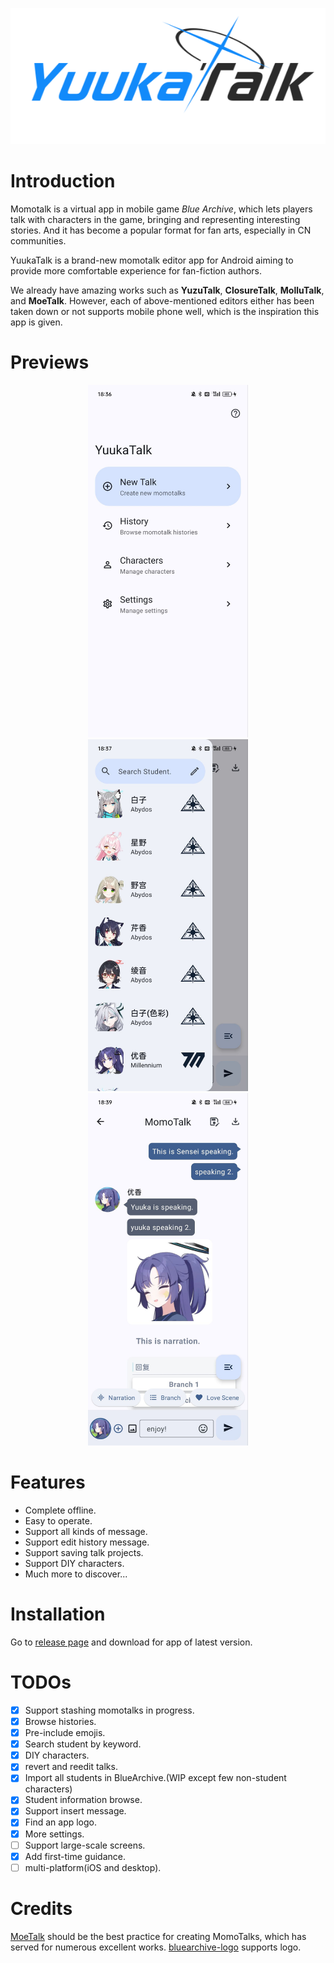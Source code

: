 <p align="center">
  <img src="./logo.png" />
</p>

# Introduction

Momotalk is a virtual app in mobile game *Blue Archive*, which lets players talk with characters in the game, bringing and representing interesting stories. And it has become a popular format for fan arts, especially in CN communities.

YuukaTalk is a brand-new momotalk editor app for Android aiming to provide more comfortable experience for fan-fiction authors.

We already have amazing works such as **YuzuTalk**, **ClosureTalk**, **MolluTalk**, and **MoeTalk**. However, each of above-mentioned editors either has been taken down or not supports mobile phone well, which is the inspiration this app is given.

# Previews

<div align="center">
  <img src="./imgs/preview_home_page.jpg" width="256"/>
  <img src="./imgs/preview_search_page.jpg" width="256"/>
  <img src="./imgs/preview_talk_page.jpg" width="256"/>
</div>

# Features

- Complete offline.
- Easy to operate.
- Support all kinds of message.
- Support edit history message.
- Support saving talk projects.
- Support DIY characters.
- Much more to discover...

# Installation

Go to [release page](https://github.com/Eynnzerr/YuukaTalk/releases) and download for app of latest version.

# TODOs

- [x] Support stashing momotalks in progress.
- [x] Browse histories.
- [x] Pre-include emojis.
- [x] Search student by keyword.
- [x] DIY characters.
- [x] revert and reedit talks.
- [x] Import all students in BlueArchive.(WIP except few non-student characters)
- [x] Student information browse.
- [x] Support insert message.
- [x] Find an app logo.
- [x] More settings.
- [ ] Support large-scale screens.
- [x] Add first-time guidance.
- [ ] multi-platform(iOS and desktop).

# Credits

[MoeTalk](https://github.com/ggg555ttt/MoeTalk) should be the best practice for creating MomoTalks, which has served for numerous excellent works.
[bluearchive-logo](https://github.com/nulla2011/bluearchive-logo) supports logo.
